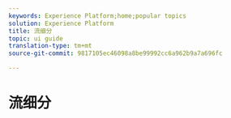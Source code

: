 ```yaml
---
keywords: Experience Platform;home;popular topics
solution: Experience Platform
title: 流细分
topic: ui guide
translation-type: tm+mt
source-git-commit: 9817105ec46098a8be99992cc6a962b9a7a696fc

---
```



# 流细分
